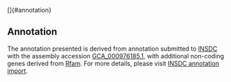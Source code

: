[]{#annotation}

Annotation
----------

The annotation presented is derived from annotation submitted to
[INSDC](http://www.insdc.org) with the assembly accession
[GCA\_000976185.1](http://www.ebi.ac.uk/ena/data/view/GCA_000976185.1),
with additional non-coding genes derived from
[Rfam](http://rfam.xfam.org/). For more details, please visit [INSDC
annotation
import](http://ensemblgenomes.org/info/data/insdc_annotation).
